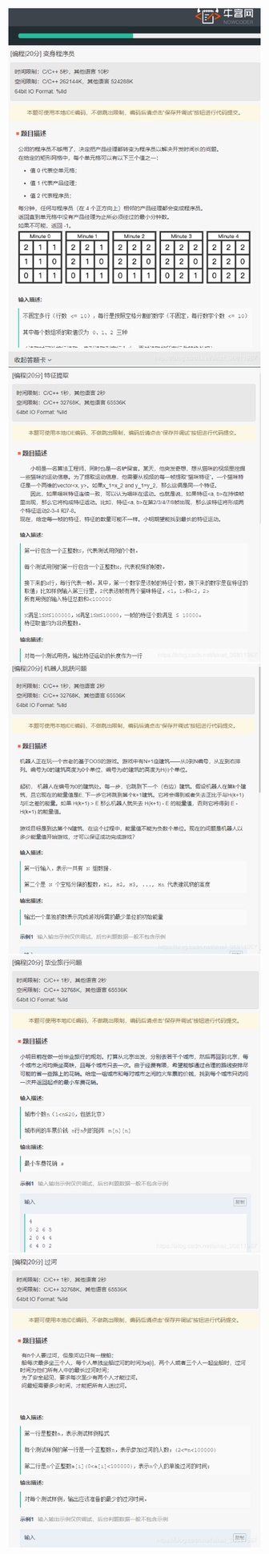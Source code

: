 <img src="images/question1.png">
<img src="images/question2.png">
<img src="images/question3.png">
<img src="images/question4.png">
<img src="images/question5.png">